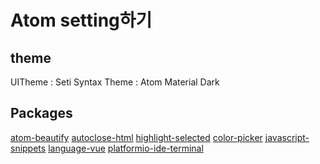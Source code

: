 # Atom setting하기

## theme
UITheme : Seti
Syntax Theme : Atom Material Dark

## Packages
[atom-beautify](https://atom.io/packages/atom-beautify)
[autoclose-html](https://atom.io/packages/autoclose-html)
[highlight-selected](https://atom.io/packages/highlight-selected)
[color-picker](https://atom.io/packages/color-picker)
[javascript-snippets](https://atom.io/packages/javascript-snippets)
[language-vue](https://atom.io/packages/language-vue)
[platformio-ide-terminal](https://atom.io/packages/platformio-ide-terminal)
